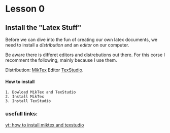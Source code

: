 # Lesson 0

## Install the "Latex Stuff"
Before we can dive into the fun of creating our own latex documents, we need to install a *distribution* and an *editor* on our computer.

Be aware there is differet editors and distrebutions out there.
For this corse I recomment the following, mainly because I use them.



Distribution:
[MikTex](https://miktex.org/download)
Editor
[TexStudio](https://www.texstudio.org/).

#### How to install
```
1. Dowload MikTex and TexStudio
2. Install MikTex
3. Install TexStudio
```


### usefull links:
[yt: how to install miktex and texstudio](https://www.youtube.com/results?search_query=how+to+install+miktex+and+texstudio)
